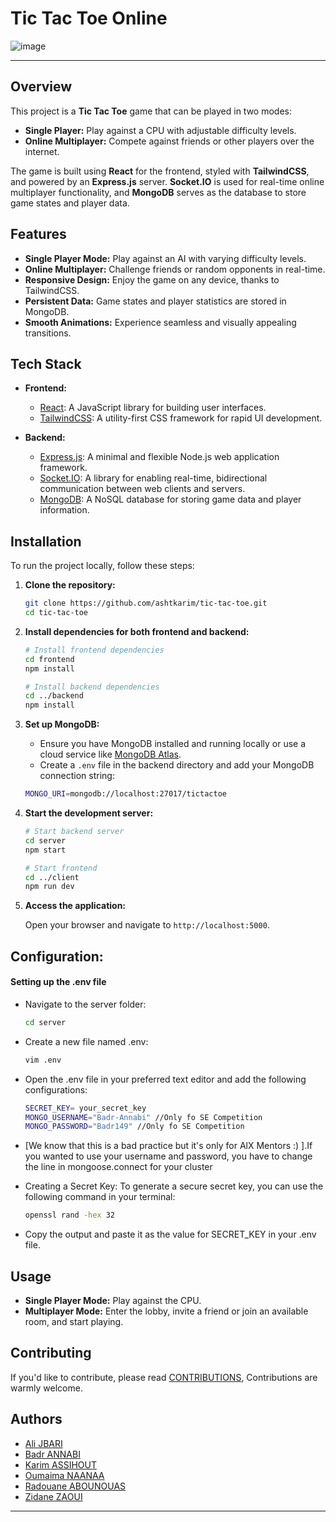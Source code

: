 


# Tic Tac Toe Online

![image](https://github.com/user-attachments/assets/463aa34a-5007-4925-a9ed-bef6f4a327a0)

---
## Overview

This project is a **Tic Tac Toe** game that can be played in two modes:
- **Single Player:** Play against a CPU with adjustable difficulty levels.
- **Online Multiplayer:** Compete against friends or other players over the internet.

The game is built using **React** for the frontend, styled with **TailwindCSS**, and powered by an **Express.js** server. **Socket.IO** is used for real-time online multiplayer functionality, and **MongoDB** serves as the database to store game states and player data.

## Features

- **Single Player Mode:** Play against an AI with varying difficulty levels.
- **Online Multiplayer:** Challenge friends or random opponents in real-time.
- **Responsive Design:** Enjoy the game on any device, thanks to TailwindCSS.
- **Persistent Data:** Game states and player statistics are stored in MongoDB.
- **Smooth Animations:** Experience seamless and visually appealing transitions.

## Tech Stack

- **Frontend:**
  - [React](https://reactjs.org/): A JavaScript library for building user interfaces.
  - [TailwindCSS](https://tailwindcss.com/): A utility-first CSS framework for rapid UI development.

- **Backend:**
  - [Express.js](https://expressjs.com/): A minimal and flexible Node.js web application framework.
  - [Socket.IO](https://socket.io/): A library for enabling real-time, bidirectional communication between web clients and servers.
  - [MongoDB](https://www.mongodb.com/): A NoSQL database for storing game data and player information.

## Installation

To run the project locally, follow these steps:

1. **Clone the repository:**

   ```bash
   git clone https://github.com/ashtkarim/tic-tac-toe.git
   cd tic-tac-toe
   ```

2. **Install dependencies for both frontend and backend:**

   ```bash
   # Install frontend dependencies
   cd frontend
   npm install
   
   # Install backend dependencies
   cd ../backend
   npm install
   ```

3. **Set up MongoDB:**
   - Ensure you have MongoDB installed and running locally or use a cloud service like [MongoDB Atlas](https://www.mongodb.com/cloud/atlas).
   - Create a `.env` file in the backend directory and add your MongoDB connection string:

   ```bash
   MONGO_URI=mongodb://localhost:27017/tictactoe
   ```

4. **Start the development server:**

   ```bash
   # Start backend server
   cd server
   npm start
   
   # Start frontend
   cd ../client
   npm run dev
   ```

5. **Access the application:**

   Open your browser and navigate to `http://localhost:5000`.

## Configuration:
#### Setting up the .env file

- Navigate to the server folder:
    ```bash
    cd server

- Create a new file named .env:
    ```bash
    vim .env

- Open the .env file in your preferred text editor and add the following configurations:
    ```bash
    SECRET_KEY= your_secret_key
    MONGO_USERNAME="Badr-Annabi" //Only fo SE Competition
    MONGO_PASSWORD="Badr149" //Only fo SE Competition
- [We know that this is a bad practice but it's only for AlX Mentors :) ].If you wanted to use your username and password, you have to change the line in mongoose.connect for your cluster

- Creating a Secret Key:
  To generate a secure secret key, you can use the following command in your terminal:
    ```bash
    openssl rand -hex 32
- Copy the output and paste it as the value for SECRET_KEY in your .env file.

## Usage

- **Single Player Mode:** Play against the CPU.
- **Multiplayer Mode:** Enter the lobby, invite a friend or join an available room, and start playing.

## Contributing

If you'd like to contribute, please read [CONTRIBUTIONS](./CONTRIBUTING.md), Contributions are warmly welcome.


## Authors

- [Ali JBARI](https://github.com/ila36IX)
- [Badr ANNABI](https://github.com/Badr-Annabi)
- [Karim ASSIHOUT](https://github.com/ashtkarim)
- [Oumaima NAANAA](https://github.com/naanaa59)
- [Radouane ABOUNOUAS](https://github.com/RadouaneAbn)
- [Zidane ZAOUI](https://github.com/matsadura)

---

